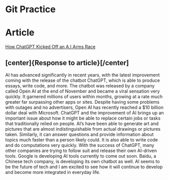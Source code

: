# Git Practice

# Article
[How ChatGPT Kicked Off an A.I Arms Race](https://www.nytimes.com/2023/02/03/technology/chatgpt-openai-artificial-intelligence.html)

## [center]{Response to article}[/center]

AI has advanced significantly in recent years, with the latest improvement coming with the release of the chatbot ChatGPT, which is able to produce essays, write code, and more. The chatbot was released by a company called Open AI at the end of November and became a viral sensation very quickly. It garnered millions of users within months, growing at a rate much greater far surpassing other apps or sites. Despite having some problems with outages and no advertisers, Open AI has recently reached a $10 billion dollar deal with Microsoft. ChatGPT and the improvement of AI brings up an important issue about how it might be able to replace certain jobs or tasks that traditionally relied on people. AI’s have been able to generate art and pictures that are almost indistinguishable from actual drawings or pictures taken. Similarly, it can answer questions and provide information about topics much faster than a person likely could. It is also able to write code and do computations very quickly. With the success of ChatGPT, many other companies are trying to follow suit and release their own AI-driven tools. Google is developing AI tools currently to come out soon. Baidu, a Chinese tech company, is developing its own chatbot as well. AI seems to be the future of tech and I am excited to see how it will continue to develop and become more integrated in everyday life. 

